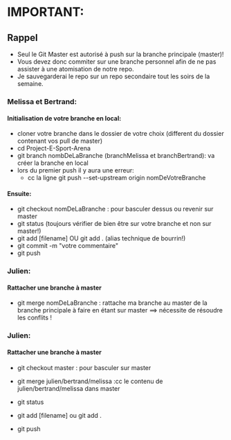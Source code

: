 # IMPORTANT:


## Rappel

* Seul le Git Master est autorisé à push sur la branche principale (master)!
* Vous devez donc commiter sur une branche personnel afin de ne pas assister à une atomisation de notre repo.
* Je sauvegarderai le repo sur un repo secondaire tout les soirs de la semaine.


### Melissa et Bertrand:

#### Initialisation de votre branche en local:
* cloner votre branche dans le dossier de votre choix (different du dossier contenant vos pull de master)
* cd Project-E-Sport-Arena
* git branch nombDeLaBranche (branchMelissa et branchBertrand): va créer la branche en local
* lors du premier push il y aura une erreur:
    * cc la ligne git push --set-upstream origin nomDeVotreBranche


#### Ensuite:
* git checkout nomDeLaBranche : pour basculer dessus ou revenir sur master
* git status (toujours vérifier de bien être sur votre branche et non sur master!)
* git add [filename]  OU  git add . (alias technique de bourrin!)
* git commit -m "votre commentaire"
* git push


### Julien:

#### Rattacher une branche à master
* git merge nomDeLaBranche : rattache ma branche au master de la branche principale à faire en étant sur master ==> nécessite de résoudre les conflits !    

### Julien:

#### Rattacher une branche à master

* git checkout master : pour basculer sur master

* git merge julien/bertrand/melissa :cc le contenu de julien/bertrand/melissa dans master

* git status

* git add [filename] ou git add .

* git push